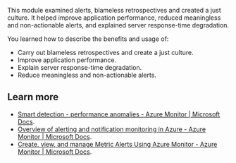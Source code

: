 This module examined alerts, blameless retrospectives and created a just culture. It helped improve application performance, reduced meaningless and non-actionable alerts, and explained server response-time degradation.

You learned how to describe the benefits and usage of:

 -  Carry out blameless retrospectives and create a just culture.
 -  Improve application performance.
 -  Explain server response-time degradation.
 -  Reduce meaningless and non-actionable alerts.

## Learn more

 -  [Smart detection - performance anomalies - Azure Monitor \| Microsoft Docs](/azure/azure-monitor/app/proactive-performance-diagnostics).
 -  [Overview of alerting and notification monitoring in Azure - Azure Monitor \| Microsoft Docs](/azure/azure-monitor/alerts/alerts-overview).
 -  [Create, view, and manage Metric Alerts Using Azure Monitor - Azure Monitor \| Microsoft Docs](/azure/azure-monitor/alerts/alerts-metric).

